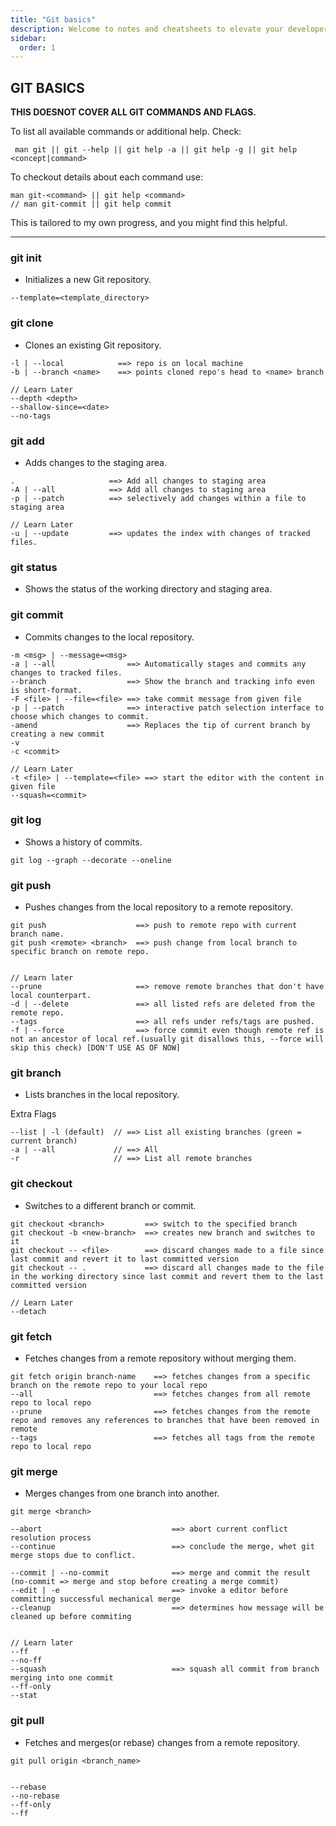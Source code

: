 ```yaml
---
title: "Git basics"
description: Welcome to notes and cheatsheets to elevate your developer journey
sidebar:
  order: 1
---
```


## GIT BASICS

**THIS DOESNOT COVER ALL GIT COMMANDS AND FLAGS.**

To list all available commands or additional help. Check:

```
 man git || git --help || git help -a || git help -g || git help <concept|command>
```

To checkout details about each command use:

```
man git-<command> || git help <command>
// man git-commit || git help commit
```

This is tailored to my own progress, and you might find this helpful.

---

### git init

- Initializes a new Git repository.

```
--template=<template_directory>
```

### git clone

- Clones an existing Git repository.

```
-l | --local            ==> repo is on local machine
-b | --branch <name>    ==> points cloned repo's head to <name> branch

// Learn Later
--depth <depth>
--shallow-since=<date>
--no-tags
```

### git add

- Adds changes to the staging area.

```
.                     ==> Add all changes to staging area
-A | --all            ==> Add all changes to staging area
-p | --patch          ==> selectively add changes within a file to staging area

// Learn Later
-u | --update         ==> updates the index with changes of tracked files.
```

### git status

- Shows the status of the working directory and staging area.

### git commit

- Commits changes to the local repository.

```
-m <msg> | --message=<msg>
-a | --all                ==> Automatically stages and commits any changes to tracked files.
--branch                  ==> Show the branch and tracking info even is short-format.
-F <file> | --file=<file> ==> take commit message from given file
-p | --patch              ==> interactive patch selection interface to choose which changes to commit.
-amend                    ==> Replaces the tip of current branch by creating a new commit
-v
-c <commit>

// Learn Later
-t <file> | --template=<file> ==> start the editor with the content in given file
--squash=<commit>
```

### git log

- Shows a history of commits.

```
git log --graph --decorate --oneline
```

### git push

- Pushes changes from the local repository to a remote repository.

```
git push                    ==> push to remote repo with current branch name.
git push <remote> <branch>  ==> push change from local branch to specific branch on remote repo.


// Learn later
--prune                     ==> remove remote branches that don't have local counterpart.
-d | --delete               ==> all listed refs are deleted from the remote repo.
--tags                      ==> all refs under refs/tags are pushed.
-f | --force                ==> force commit even though remote ref is not an ancestor of local ref.(usually git disallows this, --force will skip this check) [DON'T USE AS OF NOW]
```

### git branch

- Lists branches in the local repository.

Extra Flags

```
--list | -l (default)  // ==> List all existing branches (green = current branch)
-a | --all             // ==> All
-r                     // ==> List all remote branches

```

### git checkout

- Switches to a different branch or commit.

```
git checkout <branch>         ==> switch to the specified branch
git checkout -b <new-branch>  ==> creates new branch and switches to it
git checkout -- <file>        ==> discard changes made to a file since last commit and revert it to last committed version
git checkout -- .             ==> discard all changes made to the file in the working directory since last commit and revert them to the last committed version

// Learn Later
--detach
```

### git fetch

- Fetches changes from a remote repository without merging them.

```
git fetch origin branch-name    ==> fetches changes from a specific branch on the remote repo to your local repo
--all                           ==> fetches changes from all remote repo to local repo
--prune                         ==> fetches changes from the remote repo and removes any references to branches that have been removed in remote
--tags                          ==> fetches all tags from the remote repo to local repo
```

### git merge

- Merges changes from one branch into another.

```
git merge <branch>

--abort                             ==> abort current conflict resolution process
--continue                          ==> conclude the merge, whet git merge stops due to conflict.

--commit | --no-commit              ==> merge and commit the result (no-commit => merge and stop before creating a merge commit)
--edit | -e                         ==> invoke a editor before committing successful mechanical merge
--cleanup                           ==> determines how message will be cleaned up before commiting


// Learn later
--ff
--no-ff
--squash                            ==> squash all commit from branch merging into one commit
--ff-only
--stat
```

### git pull

- Fetches and merges(or rebase) changes from a remote repository.

```
git pull origin <branch_name>


--rebase
--no-rebase
--ff-only
--ff
```
